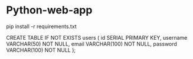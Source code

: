 # Python-web-app


pip install -r requirements.txt



CREATE TABLE IF NOT EXISTS users (
    id SERIAL PRIMARY KEY,
    username VARCHAR(50) NOT NULL,
    email VARCHAR(100) NOT NULL,
    password VARCHAR(100) NOT NULL
);


